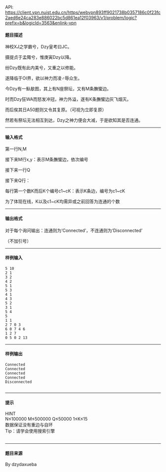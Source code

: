 API: https://client.vpn.nuist.edu.cn/https/webvpn893ff9021738b0357186c0f23fc2aed6e24ca283e886022bc5d861ea12f03963/v1/problem/logic?prefix=b&logicId=3563&enlink-vpn

#### 题目描述

神校XJ之学霸兮，Dzy皇考曰JC。

摄提贞于孟陬兮，惟庚寅Dzy以降。

纷Dzy既有此内美兮，又重之以修能。

遂降临于OI界，欲以神力而凌♂辱众生。

今Dzy有一魞歄图，其上有N座祭坛，又有M条膴蠁边。

时而Dzy狂WA而怒发冲冠，神力外溢，遂有K条膴蠁边灰飞烟灭。

而后俟其日A50题则又令其复原。（可视为立即复原）

然若有祭坛无法相互到达，Dzy之神力便会大减，于是欲知其是否连通。

---

#### 输入格式

第一行N,M

接下来M行x,y：表示M条膴蠁边，依次编号

接下来一行Q

接下来Q行：

每行第一个数K而后K个编号c1~cK：表示K条边，编号为c1~cK

为了体现在线，K以及c1~cK均需异或之前回答为连通的个数

---

#### 输出格式

对于每个询问输出：连通则为‘Connected’，不连通则为‘Disconnected’

（不加引号）

---

#### 样例输入
```
5 10
2 1
3 2
4 2
5 1
5 3
4 1
4 3
5 2
3 1
5 4
5
1 1
2 7 0 3
6 0 7 4 6
1 2 7
0 5 0 2 13

```

---

#### 样例输出
```
Connected
Connected
Connected
Connected
Disconnected
 
```

---

#### 提示

HINT  
N≤100000 M≤500000 Q≤50000 1≤K≤15  
数据保证没有重边与自环  
Tip：请学会使用搜索引擎  
   

---

#### 题目来源

By dzydaxueba